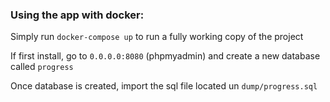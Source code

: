 ### Using the app with docker:
Simply run `docker-compose up` to run a fully working copy of the project

If first install, go to `0.0.0.0:8080` (phpmyadmin) and create a new database called `progress`

Once database is created, import the sql file located un `dump/progress.sql`


